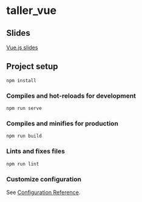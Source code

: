 # taller_vue
## Slides 

[Vue.js slides](https://docs.google.com/presentation/d/1lS01zFobFUxhbBVX3K32kMMyOG0c68f8QnjcRkMttxs/edit?usp=sharing)


## Project setup
```
npm install
```

### Compiles and hot-reloads for development
```
npm run serve
```

### Compiles and minifies for production
```
npm run build
```

### Lints and fixes files
```
npm run lint
```

### Customize configuration
See [Configuration Reference](https://cli.vuejs.org/config/).
